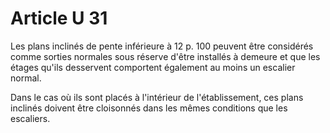 # Article U 31

Les plans inclinés de pente inférieure à 12 p. 100 peuvent être considérés comme sorties normales sous réserve d'être installés à demeure et que les étages qu'ils desservent comportent également au moins un escalier normal.

Dans le cas où ils sont placés à l'intérieur de l'établissement, ces plans inclinés doivent être cloisonnés dans les mêmes conditions que les escaliers.

